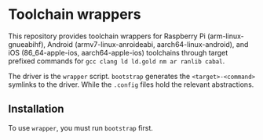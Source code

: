 # Toolchain wrappers

This repository provides toolchain wrappers for Raspberry Pi (arm-linux-gnueabihf),
Android (armv7-linux-anroideabi, aarch64-linux-android), and iOS (86_64-apple-ios, aarch64-apple-ios)
toolchains through target prefixed commands for `gcc clang ld ld.gold nm ar ranlib cabal`.

The driver is the `wrapper` script. `bootstrap` generates the `<target>-<command>` symlinks to the
driver. While the `.config` files hold the relevant abstractions.

## Installation

To use `wrapper`, you must run `bootstrap` first.

